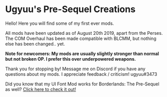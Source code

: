 # Ugyuu's Pre-Sequel Creations

Hello! Here you will find some of my first ever mods.

All mods have been updated as of August 20th 2019, apart from the Perses. The COM Overhaul has been made compatible with BLCMM, but nothing else has been changed.. yet.

**Note for newcomers: My mods are usually slightly stronger than normal but not broken OP. I prefer this over underpowered weapons.**

Thank you for stopping by! Message me on Discord if you have any questions about my mods. I appreciate feedback / criticism! ugyuu#3473

Did you know that my UI Font Mod works for Borderlands: The Pre-Sequel as well? [Click here to check it out!](https://github.com/BLCM/BLCMods/tree/master/Borderlands%202%20mods/Ugyuu/JPN%20UI%20Font)

